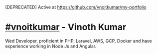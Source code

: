  [DEPRECATED] Active at https://github.com/vnoitkumar/my-portfolio

# [#vnoitkumar](https://www.google.com/search?q=%23vnoitkumar) - Vinoth Kumar

Wed Developer, proficient in PHP, Laravel, AWS, GCP, Docker and have experience working in Node Js and Angular.
